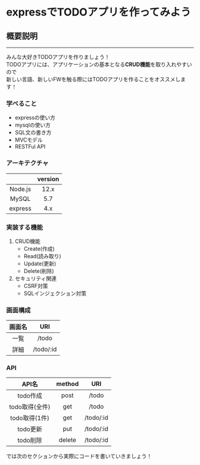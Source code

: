 # expressでTODOアプリを作ってみよう

## 概要説明

---
みんな大好きTODOアプリを作りましょう！  
TODOアプリには、アプリケーションの基本となる**CRUD機能**を取り入れやすいので  
新しい言語、新しいFWを触る際にはTODOアプリを作ることをオススメします！

### 学べること
- expressの使い方
- mysqlの使い方
- SQL文の書き方
- MVCモデル
- RESTFul API

### アーキテクチャ 

|| version |
|:-:|:-:|
| Node.js | 12.x |
| MySQL | 5.7 |
| express | 4.x |

### 実装する機能
1. CRUD機能
   - Create(作成)
   - Read(読み取り)
   - Update(更新)
   - Delete(削除)
2. セキュリティ関連
   - CSRF対策
   - SQLインジェクション対策

### 画面構成

| 画面名 | URI |
|:-:|:-:|
| 一覧 | /todo |
| 詳細 | /todo/:id |

### API

| API名 | method | URI |
|:-:|:-:|:-:|
| todo作成 | post | /todo |
| todo取得(全件) | get | /todo |
| todo取得(1件) | get | /todo/:id |
| todo更新 | put | /todo/:id |
| todo削除 | delete | /todo/:id |

では次のセクションから実際にコードを書いていきましょう！

